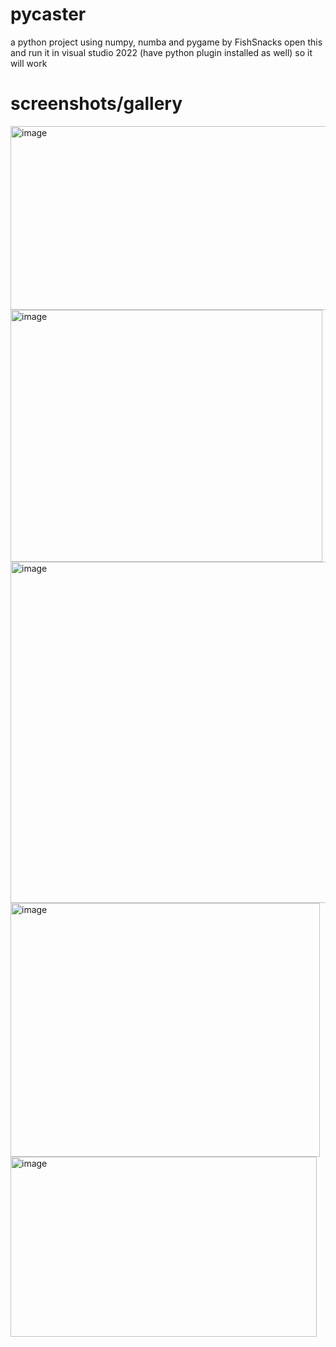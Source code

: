 # pycaster
a python project using numpy, numba and pygame by FishSnacks
open this and run it in visual studio 2022 (have python plugin installed as well) so it will work

# screenshots/gallery
<img width="547" height="294" alt="image" src="https://github.com/user-attachments/assets/b6f503b4-c609-47b0-a81a-2aa074720bec" />
<img width="499" height="403" alt="image" src="https://github.com/user-attachments/assets/9051ec42-a1a7-499b-aefa-d1ad60ae8592" />
<img width="522" height="546" alt="image" src="https://github.com/user-attachments/assets/5394d6eb-d7ed-4057-8d7b-745880648e18" />
<img width="495" height="406" alt="image" src="https://github.com/user-attachments/assets/c35e3efe-eec4-4976-980f-fe5f263d4989" />
<img width="490" height="288" alt="image" src="https://github.com/user-attachments/assets/d8452c71-2df7-4816-bc26-8b05f7665faf" />

